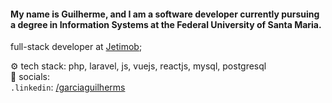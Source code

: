 #### My name is Guilherme, and I am a software developer currently pursuing a degree in Information Systems at the Federal University of Santa Maria.

full-stack developer at [Jetimob](https://www.jetimob.com/);<br>

⚙️ tech stack: php, laravel, js, vuejs, reactjs, mysql, postgresql <br>
💬 socials: <br>
`.linkedin`: [/garciaguilherms](https://www.linkedin.com/in/garcia-guilherme/)
